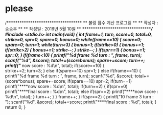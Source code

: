 # please
/***********************************
 **   볼링 점수 계산 프로그램     **
 **    작성자 : 송승우            **
 **    작성일 : 2016년 5월 10일   **
 ***********************************/
#include <stdio.h>
int main(void)
{
	int frame=1, turn, score=0, total=0, strike=0, spr=0, spare=0, bonus=0;
	while(frame<=10)
	{
		score=0;
		spare=0;
		turn=1;
		while(turn<3)
		{
			bonus=1;
			if(strike>0)
			{
				bonus+=1;
					if(strike>2)
					{
						bonus+=1;
						strike--;
					}
				strike--;
			}
			if(spr==1)
			{
				bonus+=1;
				spr=0;
			}
			if(frame<10)
			{
			printf("%d frame %d turn : ", frame, turn);
			scanf("%d", &score);
			total+=(score*bonus);
			spare+=score;
			turn++;
			printf("**** now score : %d\n", total);
			if(score==10)
			{	
				strike+=2;
				turn=3;
			}
			else if(spare==10)
				spr=1;
			}
			else if(frame==10)
			{
				printf("%d frame %d turn : ", frame, turn);
				scanf("%d", &score);
				total+=(score*bonus);
				spare+=score;
				if(spare==10)
					spr=2;
				if(turn==1)
					printf("****now score : %d\n", total);
				if(turn==2)
				{
						if(spr==0)
							printf("****final score : %d\n", total);
						else if(spr==2)
							printf("****now score : %d\n", total);
				}
			turn++;
			}
		}
		frame++;
	}
		if(spr==2)
		{
			printf("10 frame 3 turn : ");
			scanf("%d", &score);
			total+=score;
			printf("****final score : %d", total);
		}
		return 0;
	}
